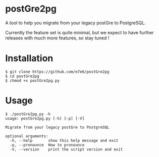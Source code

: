 # postGre2pg

A tool to help you migrate from your legacy postGre to PostgreSQL.

Currently the feature set is quite minimal, but we expect to have further releases with much more features, so stay tuned !

# Installation

```
$ git clone https://github.com/e7e6/postGre2pg
$ cd postGre2pg
$ chmod +x postGre2pg.py
```

# Usage

```
$ ./postGre2pg.py -h
usage: postGre2pg.py [-h] [-p] [-V]

Migrate from your legacy postGre to PostgreSQL

optional arguments:
  -h, --help       show this help message and exit
  -p, --pronounce  How to pronounce
  -V, --version    print the script version and exit

```
